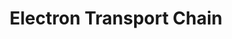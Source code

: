 ---
annotations:
- type: Pathway Ontology
  value: electron transport chain pathway
authors:
- MaintBot
- AlexanderPico
- FerryJagers
- Susan
- Egonw
description: 'An electron transport chain(ETC) couples a chemical reaction between
  an electron donor (such as NADH) and an electron acceptor (such as O2) to the transfer
  of H+ ions across a membrane, through a set of mediating biochemical reactions.
  These H+ ions are used to produce adenosine triphosphate (ATP), the main energy
  intermediate in living organisms, as they move back across the membrane.  In mitochondria,
  it is the conversion of oxygen to water, NADH to NAD+ and succinate to fumarate
  that drives the transfer of H+ ions. Source: Wikipedia ([[wikipedia:Electron_transport_chain]])'
last-edited: 2021-01-02
organisms:
- Pan troglodytes
redirect_from:
- /index.php/Pathway:WP884
- /instance/WP884
schema-jsonld:
- '@context': https://schema.org/
  '@id': https://wikipathways.github.io/pathways/WP884.html
  '@type': Dataset
  creator:
    '@type': Organization
    name: WikiPathways
  description: 'An electron transport chain(ETC) couples a chemical reaction between
    an electron donor (such as NADH) and an electron acceptor (such as O2) to the
    transfer of H+ ions across a membrane, through a set of mediating biochemical
    reactions. These H+ ions are used to produce adenosine triphosphate (ATP), the
    main energy intermediate in living organisms, as they move back across the membrane.  In
    mitochondria, it is the conversion of oxygen to water, NADH to NAD+ and succinate
    to fumarate that drives the transfer of H+ ions. Source: Wikipedia ([[wikipedia:Electron_transport_chain]])'
  keywords:
  - ATP5H
  - H+
  - COX7A3
  - ND5
  - ATP5G3
  - Ubiquinone
  - ATP5S
  - LOC735808
  - UQCRC1
  - UCP3
  - NDUFC1
  - LOC745426
  - NDUFB5
  - NDUFV3
  - LOC748332
  - ATP5O
  - COX15
  - TCA Cycle
  - ATPIF1
  - UQCR
  - NDUFB1
  - COX7A1
  - NDUFS6
  - SDHC
  - UCP1
  - LOC740606
  - SLC25A4
  - NDUFS2
  - ND4L
  - NDUFA10
  - NADH
  - ND4
  - ATP6
  - LOC741789
  - COX5A
  - ATP5J
  - NAD+
  - NDUFA5
  - CYTB
  - UQCRQ
  - ATP
  - LOC741344
  - NDUFS4
  - COX2
  - ND1
  - FAD
  - NDUFB3
  - ATP5E
  - NDUFS3
  - O2
  - NDUFV1
  - COX7C
  - ATP8
  - ATP5I
  - ATP5L
  - NDUFC2
  - ATP5G2
  - NDUFB4
  - NDUFA12
  - NDUFV2
  - SLC25A6
  - NDUFB2
  - LOC741071
  - LOC464294
  - ND6
  - NDUFA3
  - ATP5F1
  - NDUFB9
  - LOC742678
  - LOC454391
  - SDHB
  - SLC25A27
  - ATP5A1
  - NDUFA9
  - SLC25A14
  - ATP5B
  - NDUFB7
  - ATP5C1
  - ND2
  - UQCRC2
  - NDUFA1
  - NDUFS5
  - e-
  - ATP5J2
  - SDHA
  - SDHD
  - NDUFS8
  - UQCRH
  - H2O
  - LOC742383
  - NDUFA6
  - SURF1
  - ATP5G1
  - NDUFB6
  - SCO1
  - LOC459181
  - NDUFAB1
  - NDUFA4
  - LOC738626
  - ND3
  - COX8A
  - LOC465727
  - SLC25A5
  - COX3
  - NDUFA8
  - NDUFS7
  - FADH2
  - NDUFB8
  - ATP5D
  - NDUFA2
  - UCP2
  - NDUFS1
  - NDUFA7
  - Succinate
  - Cytochrome C
  - NDUFB10
  - COX1
  license: CC0
  name: Electron Transport Chain
seo: CreativeWork
title: Electron Transport Chain
wpid: WP884
---